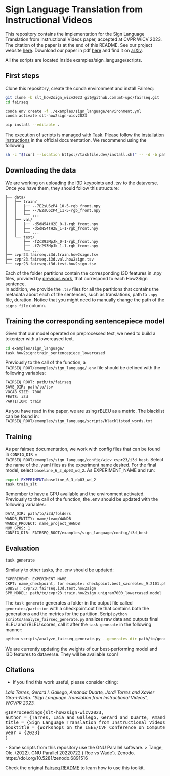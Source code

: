 # Sign Language Translation from Instructional Videos
This repository contains the implementation for the Sign Language Translation from Instructional Videos paper, accepted at CVPR WiCV 2023. The citation of the paper is at the end of this README.
See our project website [here](https://imatge-upc.github.io/slt_how2sign_wicv2023/).
Download our paper in pdf [here]() and find it on [arXiv](https://arxiv.org/abs/2304.06371).

All the scripts are located inside examples/sign_language/scripts.

## First steps
Clone this repository, create the conda environment and install Fairseq:
```bash
git clone -b slt_how2sign_wicv2023 git@github.com:mt-upc/fairseq.git
cd fairseq

conda env create -f ./examples/sign_language/environment.yml
conda activate slt-how2sign-wicv2023

pip install --editable .
```

The execution of scripts is managed with [Task](https://taskfile.dev/). Please follow the [installation instructions](https://taskfile.dev/installation/) in the official documentation.
We recommend using the following
```bash
sh -c "$(curl --location https://taskfile.dev/install.sh)" -- -d -b path-to-env/slt-how2sign-wicv2023/bin
```

## Downloading the data
We are working on uploading the I3D keypoints and .tsv to the dataverse. Once you have them, they should follow this structure:
```
├── data/
│   ├── train/
│   │   ├── --7E2sU6zP4_10-5-rgb_front.npy
│   │   ├── --7E2sU6zP4_11-5-rgb_front.npy
│   │   └── ...
│   ├── val/
│   │   ├── -d5dN54tH2E_0-1-rgb_front.npy
│   │   ├── -d5dN54tH2E_1-1-rgb_front.npy
│   │   └── ...
│   └── test/
│       ├── -fZc293MpJk_0-1-rgb_front.npy
│       ├── -fZc293MpJk_1-1-rgb_front.npy
│       └── ...
├── cvpr23.fairseq.i3d.train.how2sign.tsv
├── cvpr23.fairseq.i3d.val.how2sign.tsv
└── cvpr23.fairseq.i3d.test.how2sign.tsv
```

Each of the folder partitions contain the corresponding I3D features in .npy files, provided by [previous work](https://imatge-upc.github.io/sl_retrieval/), that correspond to each How2Sign sentence.  
In addition, we provide the `.tsv` files for all the partitions that contains the metadata about each of the sentences, such as translations, path to `.npy` file, duration. 
Notice that you might need to manually change the path of the `signs_file` column.

## Training the corresponding sentencepiece model
Given that our model operated on preprocessed text, we need to build a tokenizer with a lowercased text.
```bash
cd examples/sign_language/
task how2sign:train_sentencepiece_lowercased
```
Previously to the call of the function, a `FAIRSEQ_ROOT/examples/sign_language/.env` file should be defined with the following variables:
```bash
FAIRSEQ_ROOT: path/to/fairseq
SAVE_DIR: path/to/tsv
VOCAB_SIZE: 7000
FEATS: i3d
PARTITION: train
```
As you have read in the paper, we are using rBLEU as a metric. The blacklist can be found in: `FAIRSEQ_ROOT/examples/sign_language/scripts/blacklisted_words.txt`

## Training 
As per fairseq documentation, we work with config files that can be found in `CONFIG_DIR = FAIRSEQ_ROOT/examples/sign_language/config/wicv_cvpr23/i3d_best`. Select the name of the .yaml files as the experiment name desired. For the final model, select `baseline_6_3_dp03_wd_2`. As EXPERIMENT_NAME and run:
```bash
export EXPERIMENT=baseline_6_3_dp03_wd_2
task train_slt
```
Remember to have a GPU available and the environment activated.
Previously to the call of the function, the .env should be updated with the following variables:
```bash
DATA_DIR: path/to/i3d/folders
WANDB_ENTITY: name/team/WANDB
WANDB_PROJECT: name_project_WANDB
NUM_GPUS: 1
CONFIG_DIR: FAIRSEQ_ROOT/examples/sign_language/config/i3d_best
```

## Evaluation
```bash
task generate
```
Similarly to other tasks, the .env should be updated:
```bash
EXPERIMENT: EXPERIMENT_NAME
CKPT: name_checkpoint, for example: checkpoint.best_sacrebleu_9.2101.pt
SUBSET: cvpr23.fairseq.i3d.test.how2sign
SPM_MODEL: path/to/cvpr23.train.how2sign.unigram7000_lowercased.model
```
The `task generate` generates a folder in the output file called `generates/partition` with a checkpoint.out file that contains both the generations and the metrics for the partition. 
Script `python scripts/analyze_fairseq_generate.py` analizes raw data and outputs final BLEU and rBLEU scores, call it after the `task generate` in the following manner:
```bash
python scripts/analyze_fairseq_generate.py --generates-dir path/to/generates --vocab-dir path/to/vocab --experiment baseline_6_3_dp03_wd_2 --partition test --checkpoint checkpoint_best
```

We are currently updating the weights of our best-performing model and I3D features to dataverse. They will be available soon! 

## Citations
- If you find this work useful, please consider citing:
<i>
Laia Tarres, Gerard I. Gallego, Amanda Duarte, Jordi Torres and Xavier Giro-i-Nieto. "Sign Language Translation from Instructional Videos", WCVPR 2023.
</i>
<pre>
@InProceedings{slt-how2sign-wicv2023,
author = {Tarres, Laia and Gallego, Gerard and Duarte, Amanda and Torres, Jordi and Giro-i-Nieto, Xavier},
title = {Sign Language Translation from Instructional Videos},
booktitle = {Workshops on the IEEE/CVF Conference on Computer Vision and Pattern Recognition (CVPR)},
year = {2023}
}
</pre>
- Some scripts from this repository use the GNU Parallel software.
  > Tange, Ole. (2022). GNU Parallel 20220722 ('Roe vs Wade'). Zenodo. https://doi.org/10.5281/zenodo.6891516

Check the original [Fairseq README](https://github.com/mt-upc/fairseq/blob/wicv2023-slt/README_FAIRSEQ.md) to learn how to use this toolkit.